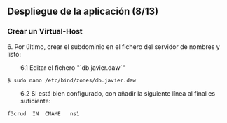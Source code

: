 ## Despliegue de la aplicación (8/13) ##

### Crear un Virtual-Host ###

<p style="text-align:left">6. Por último, crear el subdominio en el fichero del servidor de nombres y listo:</p>

<p style="text-align:left;margin-left: 30px;">6.1 Editar el fichero "`db.javier.daw`"</p>

    $ sudo nano /etc/bind/zones/db.javier.daw

<p style="text-align:left;margin-left: 30px;">6.2 Si está bien configurado, con añadir la siguiente línea al final es suficiente:</p>

    f3crud  IN  CNAME   ns1
